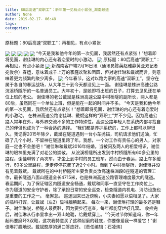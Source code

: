 ```yaml
---
title: 80后高速“双职工”：新年第一见有点小紧张_湖南频道
author: None
date: 2019-02-17- 06:48
tags: 
categories: 
---
```

原标题：80后高速“双职工”：再相见，有点小紧张
<!-- more -->
                
<img align="center" border="0" src="http://s.image.hnol.net/x/640x0/auto/http://img1.voc.com.cn/UpLoadFile/2019/02/16/201902161104124621.jpg" />
                
<img align="center" border="0" src="http://s.image.hnol.net/x/640x0/auto/http://img1.voc.com.cn/UpLoadFile/2019/02/16/201902161104212408.jpg" />
            
<img align="center" border="0" src="http://s.image.hnol.net/x/640x0/auto/http://img1.voc.com.cn/UpLoadFile/2019/02/16/201902161104321629.jpg" />
<img align="center" border="0" src="http://s.image.hnol.net/x/640x0/auto/http://img1.voc.com.cn/UpLoadFile/2019/02/16/201902161104425711.jpg" />
<img align="center" border="0" src="http://s.image.hnol.net/x/640x0/auto/http://img1.voc.com.cn/UpLoadFile/2019/02/16/201902161104549033.jpg" />
“今天是我和他今年的第一次见面，我居然还有点紧张！”想着即将见面，谢佳琳的内心还有着恋爱时的小激动。
<img align="center" border="0" src="http://s.image.hnol.net/x/640x0/auto/http://img1.voc.com.cn/UpLoadFile/2019/02/16/201902161105352465.jpg" />
原标题：80后高速“双职工”：再相见，有点小紧张
<img align="center" border="0" src="http://s.image.hnol.net/x/640x0/auto/http://img1.voc.com.cn/UpLoadFile/2019/02/16/20190216110543649.jpg" />
新湖南客户端2月16日讯（通讯员陈英赵雅静黄亚双记者宛俊余）春运，意味着成千上万的家庭欢聚和团圆，但对谢佳琳和戴斌而言，则意味着更为频繁的聚少离多。
<img align="center" border="0" src="http://p2.ifengimg.com/a/2016/0810/204c433878d5cf9size1_w16_h16.png" />
今年春节，这对以路为家的高速“双职工”，坚守在属于各自的春运战场，从大年三十到今天都没见上一面。
谢佳琳是株洲高速公路浣溪桥隧所的一名普通员工。大年初十，是她即将出班的日子，打算去见见还在单位上班的老公。
谢佳琳的老公戴斌是株洲高速公路中村桥隧的副所长，两人都是80后，虽然同在一个单位上班，但是能在一起的时间并不多。
“今天是我和他今年的第一次见面，我居然还有点紧张！”想着即将见面，谢佳琳的内心还有着恋爱时的小激动。
在株洲高速公路谢佳琳、戴斌这样的“双职工”并不少见。因为高速公路人常年在外，与外界交流不多的工作特殊性，高速公路年轻人在系统内部寻找自己的伴侣也成为了一种合适的选择。
“我们都是养护系统的，工作上都可以聊很久。我记得2015年除夕，戴斌在隧道遇到一台小车抛锚，司机请求他们送油，忙碌了几个小时，不留神在隧道里跨了年。我想，一个对工作有责任心的男人，对家庭一定也不会差吧！”谢佳琳和戴斌2016年结婚，当被问及两人的相爱相识，谢佳琳的眼神里充满了对老公的崇敬。
从浣溪桥隧所出发到中村桥隧所有60多公里的路程，谢佳琳转了两次车，才坐上到中村的员工班车。然而由于春运，路上车多缓行，60多公里路程，走走停停花费了近2个小时。而到了中村桥隧所，谢佳琳并没有见着戴斌。
戴斌所在的中村桥隧所主要负责炎汝高速株洲段8座隧道的管理工作，最长隧道八面山隧道全长4715米，也是株洲高速公路管理难度最大的隧道。春运期间，为了保证辖区内隧道安全畅通，戴斌和同事一直坚守在工作岗位上。
作为隧道的安全守护者，除了承担日常的安全巡查，检查隧道内机电、消防设施也是重要的工作之一。
毫懈怠。
巡逻回来已近傍晚，小夫妻如愿以偿相见了。大家的插科打诨，让戴斌（左2）显得腼腆起来。
每次一来，谢佳琳打理的最多还是鞋子。谢佳琳说，桥隧人最费鞋，因为要步行巡查，每年都能穿烂好几双。
收拾完后，谢佳琳从行李里拿出一双山地靴，给戴斌穿上。“今天过节你知道吗，你一年起码要磨坏3双鞋，这次我特意买了这种耐磨的鞋底，你要像爱我一样爱它！”谢佳琳打趣地说。戴斌憨厚的满口答应好。
[责任编辑：石凌炜]
            
